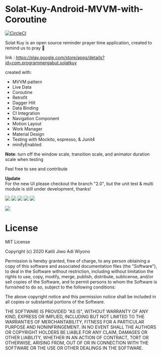 # Solat-Kuy-Android-MVVM-with-Coroutine
[![CircleCI](https://circleci.com/gh/circleci/circleci-docs.svg?style=svg)](https://circleci.com/gh/circleci/circleci-docs)

Solat Kuy is an open source reminder prayer time application, created to remind us to pray 🌙

link : https://play.google.com/store/apps/details?id=com.programmergabut.solatkuy

created with: 
- MVVM pattern 
- Live Data 
- Coroutine
- Retrofit 
- Dagger Hilt
- Data Binding
- CI Integration
- Navigation Component
- Motion Layout
- Work Manager
- Material Design 
- Testing with Mockito, espresso, & Junit4
- minifyEnabled

<b>Note</b>: turn off the window scale, transition scale, and animator duration scale when testing

Feel free to see and contribute

**Update**  
For the new UI please checkout the branch "2.0", but the unit test & multi module is still under development, thanks!

![](https://firebasestorage.googleapis.com/v0/b/personalwebsite-cbad4.appspot.com/o/Solat%20Kuy%20SS%2FScreenshot_20220618-171148_Solat%20Kuy.jpg?alt=media&token=91044e21-9f9e-4bb5-9806-9d6d35796f06)
![](https://firebasestorage.googleapis.com/v0/b/personalwebsite-cbad4.appspot.com/o/Solat%20Kuy%20SS%2FScreenshot_20220618-171156_Solat%20Kuy.jpg?alt=media&token=da9faec4-0dfd-4df8-8c73-111bb3664917)
![](https://firebasestorage.googleapis.com/v0/b/personalwebsite-cbad4.appspot.com/o/Solat%20Kuy%20SS%2FScreenshot_20220618-171207_Solat%20Kuy.jpg?alt=media&token=6c6da23d-dc62-4632-a873-58d74d2de4ae)
![](https://firebasestorage.googleapis.com/v0/b/personalwebsite-cbad4.appspot.com/o/Solat%20Kuy%20SS%2FScreenshot_20220618-171212_Solat%20Kuy.jpg?alt=media&token=234348aa-fb5e-4f0a-a781-1ac0494c4078)
![](https://firebasestorage.googleapis.com/v0/b/personalwebsite-cbad4.appspot.com/o/Solat%20Kuy%20SS%2FScreenshot_20220618-205612_Solat%20Kuy.jpg?alt=media&token=0be996b0-0af1-4973-acb3-146f135dd316)



![](https://camo.githubusercontent.com/e1459518188f17c1fa6a30570ca5d21530975f9e/68747470733a2f2f646576656c6f7065722e616e64726f69642e636f6d2f746f7069632f6c69627261726965732f6172636869746563747572652f696d616765732f66696e616c2d6172636869746563747572652e706e67)


# License
MIT License

Copyright (c) 2020 Katili Jiwo Adi Wiyono

Permission is hereby granted, free of charge, to any person obtaining a copy
of this software and associated documentation files (the "Software"), to deal
in the Software without restriction, including without limitation the rights
to use, copy, modify, merge, publish, distribute, sublicense, and/or sell
copies of the Software, and to permit persons to whom the Software is
furnished to do so, subject to the following conditions:

The above copyright notice and this permission notice shall be included in all
copies or substantial portions of the Software.

THE SOFTWARE IS PROVIDED "AS IS", WITHOUT WARRANTY OF ANY KIND, EXPRESS OR
IMPLIED, INCLUDING BUT NOT LIMITED TO THE WARRANTIES OF MERCHANTABILITY,
FITNESS FOR A PARTICULAR PURPOSE AND NONINFRINGEMENT. IN NO EVENT SHALL THE
AUTHORS OR COPYRIGHT HOLDERS BE LIABLE FOR ANY CLAIM, DAMAGES OR OTHER
LIABILITY, WHETHER IN AN ACTION OF CONTRACT, TORT OR OTHERWISE, ARISING FROM,
OUT OF OR IN CONNECTION WITH THE SOFTWARE OR THE USE OR OTHER DEALINGS IN THE
SOFTWARE.
